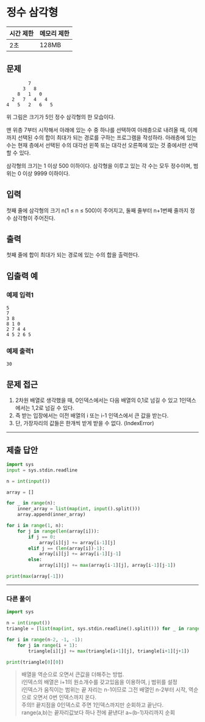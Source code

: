 # 정수 삼각형

|시간 제한|메모리 제한|
|----|----|
|2초|128MB|

## 문제
```
        7
      3   8
    8   1   0
  2   7   4   4
4   5   2   6   5
```
위 그림은 크기가 5인 정수 삼각형의 한 모습이다.<br>

맨 위층 7부터 시작해서 아래에 있는 수 중 하나를 선택하여 아래층으로 내려올 때, 이제까지 선택된 수의 합이 최대가 되는 경로를 구하는 프로그램을 작성하라. 아래층에 있는 수는 현재 층에서 선택된 수의 대각선 왼쪽 또는 대각선 오른쪽에 있는 것 중에서만 선택할 수 있다.<br>

삼각형의 크기는 1 이상 500 이하이다. 삼각형을 이루고 있는 각 수는 모두 정수이며, 범위는 0 이상 9999 이하이다.

## 입력
첫째 줄에 삼각형의 크기 n(1 ≤ n ≤ 500)이 주어지고, 둘째 줄부터 n+1번째 줄까지 정수 삼각형이 주어진다.

## 출력
첫째 줄에 합이 최대가 되는 경로에 있는 수의 합을 출력한다.

## 입출력 예
### 예제 입력1
```
5
7
3 8
8 1 0
2 7 4 4
4 5 2 6 5
```
### 예제 출력1
```
30
```

## 문제 접근
1. 2차원 배열로 생각했을 때, 0인덱스에서는 다음 배열의 0,1로 넘길 수 있고 1인덱스 에서는 1,2로 넘길 수 있다.
2. 즉 받는 입장에서는 이전 배열의 i 또는 i-1 인덱스에서 큰 값을 받는다.
3. 단, 가장자리의 값들은 한개씩 받게 받을 수 없다. (IndexError)

--- 

## 제출 답안

```python
import sys
input = sys.stdin.readline

n = int(input())

array = []

for _ in range(n):
    inner_array = list(map(int, input().split()))
    array.append(inner_array)

for i in range(1, n):
    for j in range(len(array[i])):
        if j == 0:
            array[i][j] += array[i-1][j]
        elif j == (len(array[i])-1):
            array[i][j] += array[i-1][j-1]
        else:
            array[i][j] += max(array[i-1][j], array[i-1][j-1])

print(max(array[-1]))
```
---
### 다른 풀이

```python
import sys

n = int(input())
triangle = [list(map(int, sys.stdin.readline().split())) for _ in range(n)]

for i in range(n-2, -1, -1):
    for j in range(i + 1):
        triangle[i][j] += max(triangle[i+1][j], triangle[i+1][j+1])

print(triangle[0][0])
```
> 배열을 역순으로 오면서 큰값을 더해주는 방법.<br>
> i인덱스의 배열은 i+1의 원소개수를 갖고있음을 이용하여, j 범위를 설정<br>
> i인덱스가 움직이는 범위는 끝 자리는 n-1이므로 그전 배열인 n-2부터 시작, 역순으로 오면서 0번 인덱스까지 온다.<br>
> 주의!! 끝지점을 0인덱스로 주면 1인덱스까지만 순회하고 끝난다.<br>
> range(a,b)는 끝자리값보다 하나 전에 끝낸다! a~(b-1)자리까지 순회